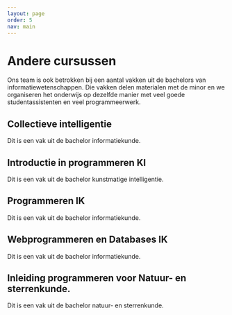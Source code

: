 ```yaml
---
layout: page
order: 5
nav: main
---
```


# Andere cursussen

Ons team is ook betrokken bij een aantal vakken uit de bachelors van informatiewetenschappen. Die vakken delen materialen met de minor en we organiseren het onderwijs op dezelfde manier met veel goede studentassistenten en veel programmeerwerk.

## Collectieve intelligentie

Dit is een vak uit de bachelor informatiekunde.

## Introductie in programmeren KI

Dit is een vak uit de bachelor kunstmatige intelligentie.

## Programmeren IK

Dit is een vak uit de bachelor informatiekunde.

## Webprogrammeren en Databases IK

Dit is een vak uit de bachelor informatiekunde.

## Inleiding programmeren voor Natuur- en sterrenkunde.

Dit is een vak uit de bachelor natuur- en sterrenkunde.
